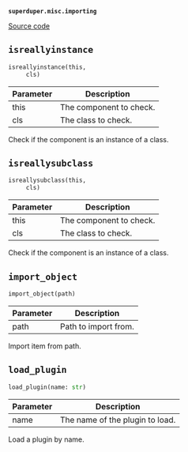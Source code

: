 **`superduper.misc.importing`** 

[Source code](https://github.com/superduper-io/superduper/blob/main/superduper/misc/importing.py)

## `isreallyinstance` 

```python
isreallyinstance(this,
     cls)
```
| Parameter | Description |
|-----------|-------------|
| this | The component to check. |
| cls | The class to check. |

Check if the component is an instance of a class.

## `isreallysubclass` 

```python
isreallysubclass(this,
     cls)
```
| Parameter | Description |
|-----------|-------------|
| this | The component to check. |
| cls | The class to check. |

Check if the component is an instance of a class.

## `import_object` 

```python
import_object(path)
```
| Parameter | Description |
|-----------|-------------|
| path | Path to import from. |

Import item from path.

## `load_plugin` 

```python
load_plugin(name: str)
```
| Parameter | Description |
|-----------|-------------|
| name | The name of the plugin to load. |

Load a plugin by name.

